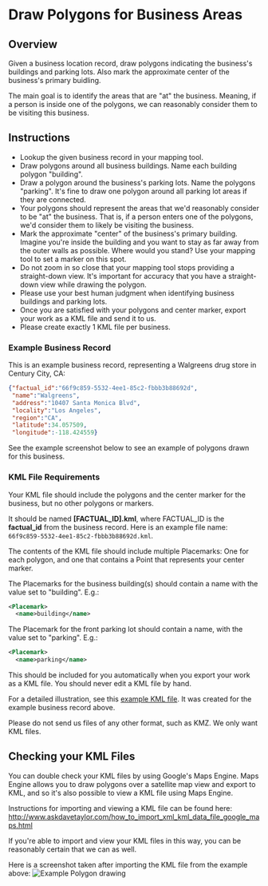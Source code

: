 Draw Polygons for Business Areas
================================

## Overview

Given a business location record, draw polygons indicating the business's buildings and parking lots. Also mark the approximate center of the business's primary buidling.

The main goal is to identify the areas that are "at" the business. Meaning, if a person is inside one of the polygons, we can reasonably consider them to be visiting this business.

## Instructions

* Lookup the given business record in your mapping tool.
* Draw polygons around all business buildings. Name each building polygon "building".
* Draw a polygon around the business's parking lots. Name the polygons "parking". It's fine to draw one polygon around all parking lot areas if they are connected.
* Your polygons should represent the areas that we'd reasonably consider to be "at" the business. That is, if a person enters one of the polygons,
we'd consider them to likely be visiting the business.
* Mark the approximate "center" of the business's primary building. Imagine you're inside the building and you want to stay as far away
  from the outer walls as possible. Where would you stand? Use your mapping tool to set a marker on this spot.
* Do not zoom in so close that your mapping tool stops providing a straight-down view. It's important for accuracy that you have a straight-down view while drawing the polygon.
* Please use your best human judgment when identifying business buildings and parking lots.
* Once you are satisfied with your polygons and center marker, export your work as a KML file and send it to us.
* Please create exactly 1 KML file per business.

### Example Business Record

This is an example business record, representing a Walgreens drug store in Century City, CA:

```json
{"factual_id":"66f9c859-5532-4ee1-85c2-fbbb3b88692d",
 "name":"Walgreens",
 "address":"10407 Santa Monica Blvd",
 "locality":"Los Angeles",
 "region":"CA",
 "latitude":34.057509,
 "longitude":-118.424559}
```

See the example screenshot below to see an example of polygons drawn for this business.

### KML File Requirements

Your KML file should include the polygons and the center marker for the business, but no other polygons or markers.

It should be named __[FACTUAL_ID].kml__, where FACTUAL_ID is the **factual_id** from the business record. Here is an example file name:
`66f9c859-5532-4ee1-85c2-fbbb3b88692d.kml`.

The contents of the KML file should include multiple Placemarks: One for each polygon, and one that contains a Point that represents your center marker.

The Placemarks for the business building(s) should contain a name with the value set to "building". E.g.:
```xml
<Placemark>
  <name>building</name>
```

The Placemark for the front parking lot should contain a name, with the value set to "parking". E.g.:
```xml
<Placemark>
  <name>parking</name>
```

This should be included for you automatically when you export your work as a KML file. You should never edit a KML file by hand.

For a detailed illustration, see this [example KML file](https://raw.github.com/Factual/public-works/master/polygons/examples/stores-components/66f9c859-5532-4ee1-85c2-fbbb3b88692d.kml).
It was created for the example business record above.

Please do not send us files of any other format, such as KMZ. We only want KML files.

## Checking your KML Files

You can double check your KML files by using Google's Maps Engine. Maps Engine allows you to
draw polygons over a satellite map view and export to KML, and so it's also possible to view a
KML file using Maps Engine.

Instructions for importing and viewing a KML file can be found here:
http://www.askdavetaylor.com/how_to_import_xml_kml_data_file_google_maps.html

If you're able to import and view your KML files in this way, you can be reasonably certain that we can as well.

Here is a screenshot taken after importing the KML file from the example above:
![Example Polygon drawing](https://github.com/Factual/public-works/raw/master/polygons/examples/stores-components/66f9c859-5532-4ee1-85c2-fbbb3b88692d.png)
